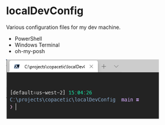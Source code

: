 # localDevConfig
Various configuration files for my dev machine.

- PowerShell
- Windows Terminal
- oh-my-posh

![](terminal_preview.png)

